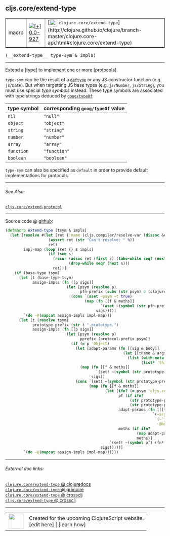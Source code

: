 ## cljs.core/extend-type



 <table border="1">
<tr>
<td>macro</td>
<td><a href="https://github.com/cljsinfo/cljs-api-docs/tree/0.0-927"><img valign="middle" alt="[+] 0.0-927" title="Added in 0.0-927" src="https://img.shields.io/badge/+-0.0--927-lightgrey.svg"></a> </td>
<td>
[<img height="24px" valign="middle" src="http://i.imgur.com/1GjPKvB.png"> <samp>clojure.core/extend-type</samp>](http://clojure.github.io/clojure/branch-master/clojure.core-api.html#clojure.core/extend-type)
</td>
</tr>
</table>


 <samp>
(__extend-type__ type-sym & impls)<br>
</samp>

---

Extend a [type] to implement one or more [protocols].

`type-sym` can be the result of a [`deftype`][doc:cljs.core/deftype] or any JS constructor
function (e.g. `js/Date`).  But when targetting JS base types (e.g.
`js/Number`, `js/String`), you must use special _type symbols_ instead.  These
type symbols are associated with type strings deduced by [`goog/typeOf`]:

| type symbol  | corresponding `goog/typeOf` value |
|--------------|-------------|
| `nil`        | `"null"` |
| `object`     | `"object"` |
| `string`     | `"string"` |
| `number`     | `"number"` |
| `array`      | `"array"` |
| `function`   | `"function"` |
| `boolean`    | `"boolean"` |

`type-sym` can also be specified as `default` in order to provide default
implementations for protocols.

[`goog/typeOf`]:http://google.github.io/closure-library/api/namespace_goog.html#typeOf

[doc:cljs.core/deftype]:../cljs.core/deftype.md

---


###### See Also:

[`cljs.core/extend-protocol`](../cljs.core/extend-protocol.md)<br>

---




Source code @ [github](https://github.com/clojure/clojurescript/blob/r971/src/clj/cljs/core.clj#L210-L257):

```clj
(defmacro extend-type [tsym & impls]
  (let [resolve #(let [ret (:name (cljs.compiler/resolve-var (dissoc &env :locals) %))]
                   (assert ret (str "Can't resolve: " %))
                   ret)
        impl-map (loop [ret {} s impls]
                   (if (seq s)
                     (recur (assoc ret (first s) (take-while seq? (next s)))
                            (drop-while seq? (next s)))
                     ret))]
    (if (base-type tsym)
      (let [t (base-type tsym)
            assign-impls (fn [[p sigs]]
                           (let [psym (resolve p)
                                 pfn-prefix (subs (str psym) 0 (clojure.core/inc (.lastIndexOf (str psym) ".")))]
                             (cons `(aset ~psym ~t true)
                                   (map (fn [[f & meths]]
                                          `(aset ~(symbol (str pfn-prefix f)) ~t (fn* ~@meths)))
                                        sigs))))]
        `(do ~@(mapcat assign-impls impl-map)))
      (let [t (resolve tsym)
            prototype-prefix (str t ".prototype.")
            assign-impls (fn [[p sigs]]
                           (let [psym (resolve p)
                                 pprefix (protocol-prefix psym)]
                             (if (= p 'Object)
                               (let [adapt-params (fn [[sig & body]]
                                                    (let [[tname & args] sig]
                                                      (list (with-meta (vec args) (meta sig))
                                                            (list* 'this-as tname body))))]
                                 (map (fn [[f & meths]]
                                        `(set! ~(symbol (str prototype-prefix f)) (fn* ~@(map adapt-params meths))))
                                      sigs))
                               (cons `(set! ~(symbol (str prototype-prefix pprefix)) true)
                                     (map (fn [[f & meths]]
                                            (let [ifn? (= psym 'cljs.core.IFn)
                                                  pf (if ifn?
                                                       (str prototype-prefix 'call)
                                                       (str prototype-prefix pprefix f))
                                                  adapt-params (fn [[[tname :as args] & body]]
                                                                 `(~args
                                                                   (~'js* "~{} = this" ~tname)
                                                                   ~@body))
                                                  meths (if ifn?
                                                          (map adapt-params meths)
                                                          meths)]
                                              `(set! ~(symbol pf) (fn* ~@meths))))
                                          sigs)))))]
        `(do ~@(mapcat assign-impls impl-map))))))
```

<!--
Repo - tag - source tree - lines:

 <pre>
clojurescript @ r971
└── src
    └── clj
        └── cljs
            └── <ins>[core.clj:210-257](https://github.com/clojure/clojurescript/blob/r971/src/clj/cljs/core.clj#L210-L257)</ins>
</pre>

-->

---



###### External doc links:

[`clojure.core/extend-type` @ clojuredocs](http://clojuredocs.org/clojure.core/extend-type)<br>
[`clojure.core/extend-type` @ grimoire](http://conj.io/store/v1/org.clojure/clojure/1.7.0-beta3/clj/clojure.core/extend-type/)<br>
[`clojure.core/extend-type` @ crossclj](http://crossclj.info/fun/clojure.core/extend-type.html)<br>
[`cljs.core/extend-type` @ crossclj](http://crossclj.info/fun/cljs.core/extend-type.html)<br>

---

 <table>
<tr><td>
<img valign="middle" align="right" width="48px" src="http://i.imgur.com/Hi20huC.png">
</td><td>
Created for the upcoming ClojureScript website.<br>
[edit here] | [learn how]
</td></tr></table>

[edit here]:https://github.com/cljsinfo/cljs-api-docs/blob/master/cljsdoc/cljs.core/extend-type.cljsdoc
[learn how]:https://github.com/cljsinfo/cljs-api-docs/wiki/cljsdoc-files

<!--

This information was too distracting to show to readers, but I'll leave it
commented here since it is helpful to:

- pretty-print the data used to generate this document
- and show how to retrieve that data



The API data for this symbol:

```clj
{:description "Extend a [type] to implement one or more [protocols].\n\n`type-sym` can be the result of a [doc:cljs.core/deftype] or any JS constructor\nfunction (e.g. `js/Date`).  But when targetting JS base types (e.g.\n`js/Number`, `js/String`), you must use special _type symbols_ instead.  These\ntype symbols are associated with type strings deduced by [`goog/typeOf`]:\n\n| type symbol  | corresponding `goog/typeOf` value |\n|--------------|-------------|\n| `nil`        | `\"null\"` |\n| `object`     | `\"object\"` |\n| `string`     | `\"string\"` |\n| `number`     | `\"number\"` |\n| `array`      | `\"array\"` |\n| `function`   | `\"function\"` |\n| `boolean`    | `\"boolean\"` |\n\n`type-sym` can also be specified as `default` in order to provide default\nimplementations for protocols.\n\n[`goog/typeOf`]:http://google.github.io/closure-library/api/namespace_goog.html#typeOf",
 :ns "cljs.core",
 :name "extend-type",
 :signature ["[type-sym & impls]"],
 :history [["+" "0.0-927"]],
 :type "macro",
 :related ["cljs.core/extend-protocol"],
 :full-name-encode "cljs.core/extend-type",
 :source {:code "(defmacro extend-type [tsym & impls]\n  (let [resolve #(let [ret (:name (cljs.compiler/resolve-var (dissoc &env :locals) %))]\n                   (assert ret (str \"Can't resolve: \" %))\n                   ret)\n        impl-map (loop [ret {} s impls]\n                   (if (seq s)\n                     (recur (assoc ret (first s) (take-while seq? (next s)))\n                            (drop-while seq? (next s)))\n                     ret))]\n    (if (base-type tsym)\n      (let [t (base-type tsym)\n            assign-impls (fn [[p sigs]]\n                           (let [psym (resolve p)\n                                 pfn-prefix (subs (str psym) 0 (clojure.core/inc (.lastIndexOf (str psym) \".\")))]\n                             (cons `(aset ~psym ~t true)\n                                   (map (fn [[f & meths]]\n                                          `(aset ~(symbol (str pfn-prefix f)) ~t (fn* ~@meths)))\n                                        sigs))))]\n        `(do ~@(mapcat assign-impls impl-map)))\n      (let [t (resolve tsym)\n            prototype-prefix (str t \".prototype.\")\n            assign-impls (fn [[p sigs]]\n                           (let [psym (resolve p)\n                                 pprefix (protocol-prefix psym)]\n                             (if (= p 'Object)\n                               (let [adapt-params (fn [[sig & body]]\n                                                    (let [[tname & args] sig]\n                                                      (list (with-meta (vec args) (meta sig))\n                                                            (list* 'this-as tname body))))]\n                                 (map (fn [[f & meths]]\n                                        `(set! ~(symbol (str prototype-prefix f)) (fn* ~@(map adapt-params meths))))\n                                      sigs))\n                               (cons `(set! ~(symbol (str prototype-prefix pprefix)) true)\n                                     (map (fn [[f & meths]]\n                                            (let [ifn? (= psym 'cljs.core.IFn)\n                                                  pf (if ifn?\n                                                       (str prototype-prefix 'call)\n                                                       (str prototype-prefix pprefix f))\n                                                  adapt-params (fn [[[tname :as args] & body]]\n                                                                 `(~args\n                                                                   (~'js* \"~{} = this\" ~tname)\n                                                                   ~@body))\n                                                  meths (if ifn?\n                                                          (map adapt-params meths)\n                                                          meths)]\n                                              `(set! ~(symbol pf) (fn* ~@meths))))\n                                          sigs)))))]\n        `(do ~@(mapcat assign-impls impl-map))))))",
          :title "Source code",
          :repo "clojurescript",
          :tag "r971",
          :filename "src/clj/cljs/core.clj",
          :lines [210 257]},
 :full-name "cljs.core/extend-type",
 :clj-symbol "clojure.core/extend-type"}

```

Retrieve the API data for this symbol:

```clj
;; from Clojure REPL
(require '[clojure.edn :as edn])
(-> (slurp "https://raw.githubusercontent.com/cljsinfo/cljs-api-docs/catalog/cljs-api.edn")
    (edn/read-string)
    (get-in [:symbols "cljs.core/extend-type"]))
```

-->
